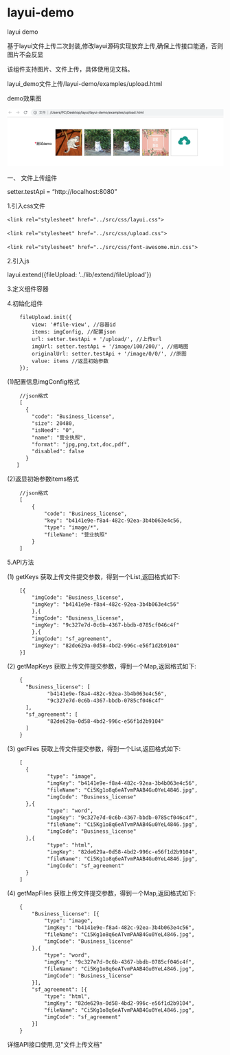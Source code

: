 # layui-demo
layui demo

基于layui文件上传二次封装,修改layui源码实现放弃上传,确保上传接口能通，否则图片不会反显

该组件支持图片、文件上传，具体使用见文档。

layui_demo文件上传/layui-demo/examples/upload.html

demo效果图

![image](https://github.com/13162576590/layui-demo/blob/master/demo.png?raw=true)

一、	文件上传组件

setter.testApi = “http://localhost:8080”

1.引入css文件

```
<link rel="stylesheet" href="../src/css/layui.css">

<link rel="stylesheet" href="../src/css/upload.css">

<link rel="stylesheet" href="../src/css/font-awesome.min.css">
```

2.引入js

  layui.extend({fileUpload: '../lib/extend/fileUpload'})

3.定义组件容器

  <div class="layui-col-md12" id="file-view">
  </div>

4.初始化组件

```
	fileUpload.init({
		view: '#file-view', //容器id
		items: imgConfig, //配置json
		url: setter.testApi + '/upload/', //上传url
		imgUrl: setter.testApi + '/image/100/200/', //缩略图
		originalUrl: setter.testApi + '/image/0/0/', //原图
		value: items //返显初始参数
	});
```

(1)配置信息imgConfig格式

```
    //json格式
    [
      {
        "code": "Business_license",
        "size": 20480,
        "isNeed": "0",
        "name": "营业执照",
        "format": "jpg,png,txt,doc,pdf",
        "disabled": false
      }
   ]
```


(2)返显初始参数items格式
```
	//json格式 
	[
		{
			"code": "Business_license",
			"key": "b4141e9e-f8a4-482c-92ea-3b4b063e4c56,
			"type": "image/*",
			"fileName": "营业执照"
		}
	] 
```

5.API方法

(1) getKeys
    获取上传文件提交参数，得到一个List,返回格式如下:
```
	[{
		"imgCode": "Business_license",
		"imgKey": "b4141e9e-f8a4-482c-92ea-3b4b063e4c56"
		},{
		"imgCode": "Business_license",
		"imgKey": "9c327e7d-0c6b-4367-bbdb-0785cf046c4f"
		},{
		"imgCode": "sf_agreement",
		"imgKey": "82de629a-0d58-4bd2-996c-e56f1d2b9104"
	}]
```

(2) getMapKeys
    获取上传文件提交参数，得到一个Map,返回格式如下:
```
	{
	  "Business_license": [
	         "b4141e9e-f8a4-482c-92ea-3b4b063e4c56",
	         "9c327e7d-0c6b-4367-bbdb-0785cf046c4f"
	  ],
	  "sf_agreement": [
	         "82de629a-0d58-4bd2-996c-e56f1d2b9104"
	  ]
	}
```

(3) getFiles
    获取上传文件提交参数，得到一个List,返回格式如下:

```
	[
	  {
	         "type": "image",
	         "imgKey": "b4141e9e-f8a4-482c-92ea-3b4b063e4c56",
	         "fileName": "Ci5Kg1o8q6eATvmPAAB4Gu0YeL4846.jpg",
	         "imgCode": "Business_license"
	  },{
	         "type": "word",
	         "imgKey": "9c327e7d-0c6b-4367-bbdb-0785cf046c4f",
	         "fileName": "Ci5Kg1o8q6eATvmPAAB4Gu0YeL4846.jpg",
	         "imgCode": "Business_license"
	  },{
	         "type": "html",
	         "imgKey": "82de629a-0d58-4bd2-996c-e56f1d2b9104",
	         "fileName": "Ci5Kg1o8q6eATvmPAAB4Gu0YeL4846.jpg",
	         "imgCode": "sf_agreement"
	  }
	]
```

(4) getMapFiles
    获取上传文件提交参数，得到一个Map,返回格式如下:
```
	{
		"Business_license": [{
			"type": "image",
			"imgKey": "b4141e9e-f8a4-482c-92ea-3b4b063e4c56",
			"fileName": "Ci5Kg1o8q6eATvmPAAB4Gu0YeL4846.jpg",
			"imgCode": "Business_license"
		},{
			"type": "word",
			"imgKey": "9c327e7d-0c6b-4367-bbdb-0785cf046c4f",
			"fileName": "Ci5Kg1o8q6eATvmPAAB4Gu0YeL4846.jpg",
			"imgCode": "Business_license"
		}],
		"sf_agreement": [{
			"type": "html",
			"imgKey": "82de629a-0d58-4bd2-996c-e56f1d2b9104",
			"fileName": "Ci5Kg1o8q6eATvmPAAB4Gu0YeL4846.jpg",
			"imgCode": "sf_agreement"
		}]
	}
```

详细API接口使用,见"文件上传文档"




